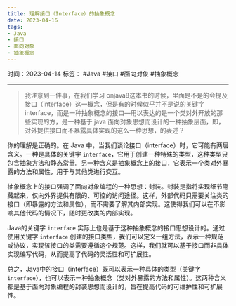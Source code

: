 ```yaml
---
title: 理解接口（Interface）的抽象概念
date: 2023-04-16
tags: 
- Java 
- 接口 
- 面向对象 
- 抽象概念
---
```


时间：2023-04-14
标签： #Java #接口 #面向对象 #抽象概念

---

>我注意到一件事，在我们学习 onjava8这本书的时候，里面是不是的会提及接口（interface）这一概念，但是有的时候似乎并不是说的关键字 interface，而是一种抽象概念的接口—用以表达的是一个类对外开放的那些实现的方，是一种基于 java 面向对象思想而设计的一种抽象层面，即，对外提供接口而不暴露具体实现的这么一种思想，的表述？

你的理解是正确的。在 Java 中，当我们谈论接口（interface）时，它可能有两层含义。一种是具体的关键字 `interface`，它用于创建一种特殊的类型，这种类型只包含抽象方法和静态常量。另一种含义是抽象概念上的接口，它表示一个类对外暴露的方法和属性，用于与其他类进行交互。

抽象概念上的接口强调了面向对象编程的一种思想：封装。封装是指将实现细节隐藏起来，仅向外界提供有限的、可控的访问途径。这样，外部代码只需要关注类的接口（即暴露的方法和属性），而不需要了解其内部实现。这使得我们可以在不影响其他代码的情况下，随时更改类的内部实现。

Java的关键字 `interface` 实际上也是基于这种抽象概念的接口思想设计的。通过使用关键字 `interface` 创建的接口类型，我们可以定义一组方法，表示一种规范或协议，实现该接口的类需要遵循这个规范。这样，我们就可以基于接口而非具体实现编写代码，从而提高了代码的灵活性和可扩展性。

总之，Java中的接口（interface）既可以表示一种具体的类型（关键字 `interface`），也可以表示一种抽象概念（类对外暴露的方法和属性）。这两种含义都是基于面向对象编程的封装思想而设计的，旨在提高代码的可维护性和可扩展性。